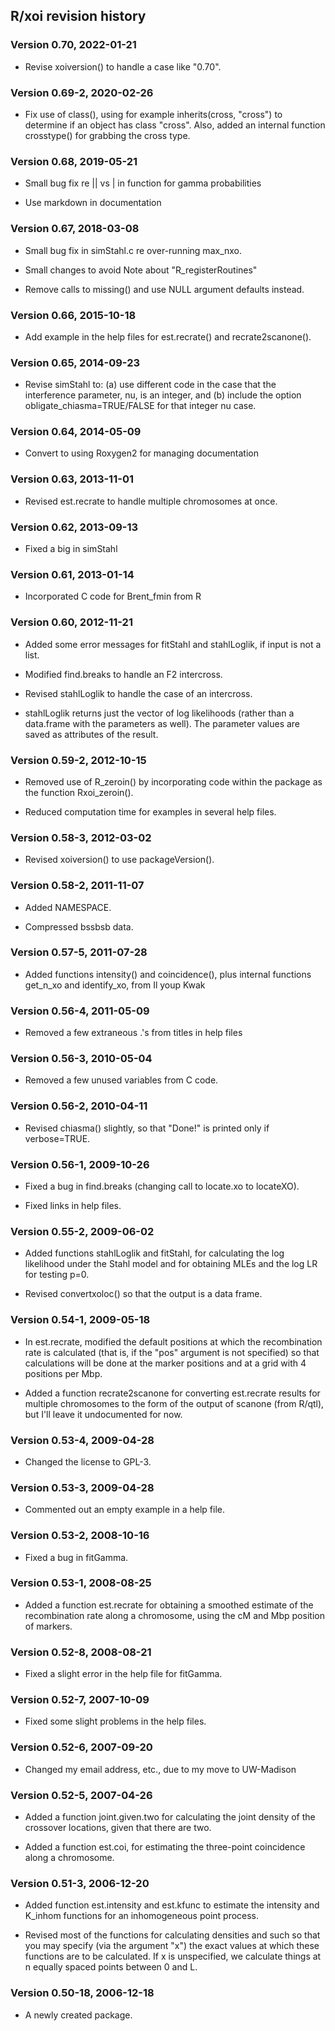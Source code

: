 ## R/xoi revision history

### Version 0.70, 2022-01-21

- Revise xoiversion() to handle a case like "0.70".


### Version 0.69-2, 2020-02-26

- Fix use of class(), using for example inherits(cross, "cross") to
  determine if an object has class "cross". Also, added an internal
  function crosstype() for grabbing the cross type.


### Version 0.68, 2019-05-21

- Small bug fix re || vs | in function for gamma probabilities

- Use markdown in documentation


### Version 0.67, 2018-03-08

- Small bug fix in simStahl.c re over-running max_nxo.

- Small changes to avoid Note about "R_registerRoutines"

- Remove calls to missing() and use NULL argument defaults instead.


### Version 0.66, 2015-10-18

- Add example in the help files for est.recrate() and recrate2scanone().


### Version 0.65, 2014-09-23

-  Revise simStahl to: (a) use different code in the case that the
   interference parameter, nu, is an integer, and (b) include the
   option obligate_chiasma=TRUE/FALSE for that integer nu case.


### Version 0.64, 2014-05-09

-  Convert to using Roxygen2 for managing documentation


### Version 0.63, 2013-11-01

-  Revised est.recrate to handle multiple chromosomes at once.


### Version 0.62, 2013-09-13

-  Fixed a big in simStahl


### Version 0.61, 2013-01-14

-  Incorporated C code for Brent_fmin from R


### Version 0.60, 2012-11-21

-  Added some error messages for fitStahl and stahlLoglik, if input is
   not a list.

-  Modified find.breaks to handle an F2 intercross.

-  Revised stahlLoglik to handle the case of an intercross.

-  stahlLoglik returns just the vector of log likelihoods (rather than
   a data.frame with the parameters as well).  The parameter values
   are saved as attributes of the result.


### Version 0.59-2, 2012-10-15

-  Removed use of R_zeroin() by incorporating code within the package
   as the function Rxoi_zeroin().

-  Reduced computation time for examples in several help files.


### Version 0.58-3, 2012-03-02

-  Revised xoiversion() to use packageVersion().


### Version 0.58-2, 2011-11-07

-  Added NAMESPACE.

-  Compressed bssbsb data.


### Version 0.57-5, 2011-07-28

-  Added functions intensity() and coincidence(), plus internal
   functions get_n_xo and identify_xo, from Il youp Kwak


### Version 0.56-4, 2011-05-09

-  Removed a few extraneous .'s from titles in help files


### Version 0.56-3, 2010-05-04

-  Removed a few unused variables from C code.


### Version 0.56-2, 2010-04-11

-  Revised chiasma() slightly, so that "Done!" is printed only if
   verbose=TRUE.


### Version 0.56-1, 2009-10-26

-  Fixed a bug in find.breaks (changing call to locate.xo to
   locateXO).

-  Fixed links in help files.


### Version 0.55-2, 2009-06-02

-  Added functions stahlLoglik and fitStahl, for calculating the log
   likelihood under the Stahl model and for obtaining MLEs and the log
   LR for testing p=0.

-  Revised convertxoloc() so that the output is a data frame.


### Version 0.54-1, 2009-05-18

-  In est.recrate, modified the default positions at which the
   recombination rate is calculated (that is, if the "pos" argument is
   not specified) so that calculations will be done at the marker
   positions and at a grid with 4 positions per Mbp.

-  Added a function recrate2scanone for converting est.recrate results
   for multiple chromosomes to the form of the output of scanone (from
   R/qtl), but I'll leave it undocumented for now.


### Version 0.53-4, 2009-04-28

-  Changed the license to GPL-3.


### Version 0.53-3, 2009-04-28

-  Commented out an empty example in a help file.


### Version 0.53-2, 2008-10-16

-  Fixed a bug in fitGamma.


### Version 0.53-1, 2008-08-25

-  Added a function est.recrate for obtaining a smoothed estimate of
   the recombination rate along a chromosome, using the cM and Mbp
   position of markers.


### Version 0.52-8, 2008-08-21

-  Fixed a slight error in the help file for fitGamma.


### Version 0.52-7, 2007-10-09

-  Fixed some slight problems in the help files.


### Version 0.52-6, 2007-09-20

-   Changed my email address, etc., due to my move to UW-Madison


### Version 0.52-5, 2007-04-26

-   Added a function joint.given.two for calculating the joint density
    of the crossover locations, given that there are two.

-   Added a function est.coi, for estimating the three-point
    coincidence along a chromosome.


### Version 0.51-3, 2006-12-20

-   Added function est.intensity and est.kfunc to estimate the
    intensity and K_inhom functions for an inhomogeneous point
    process.

-   Revised most of the functions for calculating densities and
    such so that you may specify (via the argument "x") the
    exact values at which these functions are to be calculated.
    If x is unspecified, we calculate things at n equally spaced
    points between 0 and L.


### Version 0.50-18, 2006-12-18

-   A newly created package.

